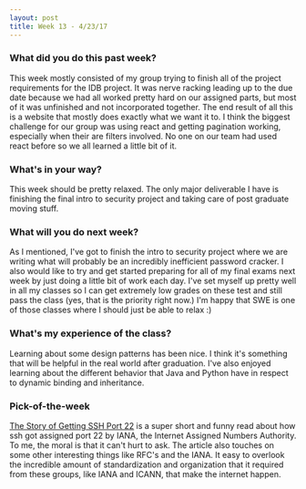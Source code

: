 ```yaml
---
layout: post
title: Week 13 - 4/23/17
---
```


### What did you do this past week?
This week mostly consisted of my group trying to finish all of the project requirements for the IDB project. It was nerve racking leading up to the due date because we had all worked pretty hard on our assigned parts, but most of it was unfinished and not incorporated together. The end result of all this is a website that mostly does exactly what we want it to. I think the biggest challenge for our group was using react and getting pagination working, especially when their are filters involved. No one on our team had used react before so we all learned a little bit of it.

### What's in your way?
This week should be pretty relaxed. The only major deliverable I have is finishing the final intro to security project and taking care of post graduate moving stuff.

### What will you do next week?
As I mentioned, I've got to finish the intro to security project where we are writing what will probably be an incredibly inefficient password cracker. I also would like to try and get started preparing for all of my final exams next week by just doing a little bit of work each day. I've set myself up pretty well in all my classes so I can get extremely low grades on these test and still pass the class (yes, that is the priority right now.) I'm happy that SWE is one of those classes where I should just be able to relax :)

### What's my experience of the class?
Learning about some design patterns has been nice. I think it's something that will be helpful in the real world after graduation. I've also enjoyed learning about the different behavior that Java and Python have in respect to dynamic binding and inheritance.

### Pick-of-the-week
[The Story of Getting SSH Port 22](https://www.ssh.com/ssh/port) is a super short and funny read about how ssh got assigned port 22 by IANA, the Internet Assigned Numbers Authority. To me, the moral is that it can't hurt to ask. The article also touches on some other interesting things like RFC's and the IANA. It easy to overlook the incredible amount of standardization and organization that it required from these groups, like IANA and ICANN, that make the internet happen.
